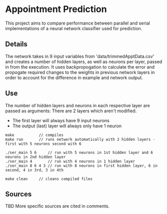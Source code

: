 # Appointment Prediction
This project aims to compare performance between parallel and serial implementations of a
neural network classifier used for prediction.

## Details
The network takes in 9 input variables from 'data/trimmedApptData.csv' and creates
a number of hidden layers, as well as neurons per layer, passed in from the execution.
It uses backpropogation to calculate the error and propogate required changes to the 
weights in previous network layers in order to account for the difference in example and
network output. 

## Use
The number of hidden layers and neurons in each respective layer are passed as arguments:
There are 2 layers which aren't modified. 
- The first layer will always have 9 input neurons
- The output (last) layer will always only have 1 neuron

```
make		   // compiles
make run	   // runs network automatically with 2 hidden layers - first with 5 neurons second with 6

./ser_main 5 6	   // run with 5 neurons in 1st hidden layer and 6 neurons in 2nd hidden layer
./ser_main 4	   // run with 4 neurons in 1 hidden layer
./ser_main 8 6 4 3 // run with 8 neurons in first hidden layer, 6 in second, 4 in 3rd, 3 in 4th

make clean	   // cleans compiled files
```
## Sources
TBD
More specific sources are cited in comments.
